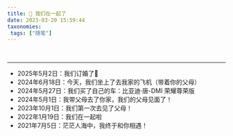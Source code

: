 ```yaml
---
title: 💑 我们在一起了
date: 2023-03-20 15:59:44
taxonomies:
 tags: ["随笔"]
---
```


<html>
	<body>
		<script LANGUAGE="JavaScript">
		var s1 = '2022-01-18';
		var s3 = '2021-07-05';
		s1 = new Date(s1.replace(/-/g, "/"));
		s3 = new Date(s3.replace(/-/g, "/"));
		s2 = new Date();//当前日期
		var days = s2.getTime() - s1.getTime();
		var days3 = s2.getTime() - s3.getTime();
		var time = parseInt(days / (1000 * 60 * 60 * 24));
		var time3 = parseInt(days3 / (1000 * 60 * 60 * 24));
		document.write('<center><h3>这是我们相遇的第 <span style="color: red;">' + time3 + '</span> 天</h3>' + '<h3>也是我们在一起的第 <span style="color: red;">' + time + '</span> 天</h3></center>');
		</script>
​	</body>
</html>

<hr>


- 2025年5月2日：我们订婚了💍
- 2024年6月18日：今天，我们坐上了去我家的飞机（带着你的父母）
- 2024年5月27日：我们买了自己的车：比亚迪·唐-DMI 荣耀尊荣版
- 2024年5月1日：我带父母去了你家，我们的父母见面了！
- 2023年10月1日：我们第一次去见了父母！
- 2022年1月19日：我们在一起啦
- 2021年7月5日：茫茫人海中，我终于和你相遇！

